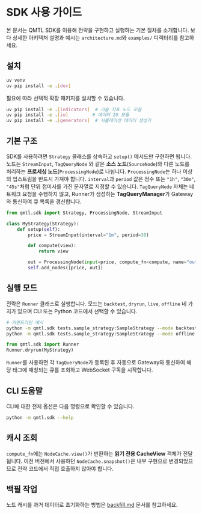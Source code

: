 # SDK 사용 가이드

본 문서는 QMTL SDK를 이용해 전략을 구현하고 실행하는 기본 절차를 소개합니다. 보다 상세한 아키텍처 설명과 예시는 `architecture.md`와 `examples/` 디렉터리를 참고하세요.

## 설치

```bash
uv venv
uv pip install -e .[dev]
```

필요에 따라 선택적 확장 패키지를 설치할 수 있습니다.

```bash
uv pip install -e .[indicators]  # 기술 지표 노드 모음
uv pip install -e .[io]         # 데이터 IO 모듈
uv pip install -e .[generators]  # 시뮬레이션 데이터 생성기
```

## 기본 구조


SDK를 사용하려면 `Strategy` 클래스를 상속하고 `setup()` 메서드만 구현하면 됩니다. 노드는 `StreamInput`, `TagQueryNode` 와 같은 **소스 노드**(`SourceNode`)와 다른 노드를 처리하는 **프로세싱 노드**(`ProcessingNode`)로 나뉩니다. `ProcessingNode`는 하나 이상의 업스트림을 반드시 가져야 합니다. `interval`과 `period` 값은 정수 또는 `"1h"`, `"30m"`, `"45s"`처럼 단위 접미사를 가진 문자열로 지정할 수 있습니다. `TagQueryNode` 자체는 네트워크 요청을 수행하지 않고, Runner가 생성하는 **TagQueryManager**가 Gateway와 통신하여 큐 목록을 갱신합니다.


```python
from qmtl.sdk import Strategy, ProcessingNode, StreamInput

class MyStrategy(Strategy):
    def setup(self):
        price = StreamInput(interval="1m", period=30)

        def compute(view):
            return view

        out = ProcessingNode(input=price, compute_fn=compute, name="out")
        self.add_nodes([price, out])
```

## 실행 모드

전략은 `Runner` 클래스로 실행합니다. 모드는 `backtest`, `dryrun`, `live`, `offline` 네 가지가 있으며 CLI 또는 Python 코드에서 선택할 수 있습니다.

```bash
# 커맨드라인 예시
python -m qmtl.sdk tests.sample_strategy:SampleStrategy --mode backtest --start-time 2024-01-01 --end-time 2024-02-01
python -m qmtl.sdk tests.sample_strategy:SampleStrategy --mode offline
```

```python
from qmtl.sdk import Runner
Runner.dryrun(MyStrategy)
```

`Runner`를 사용하면 각 `TagQueryNode`가 등록된 후 자동으로 Gateway와 통신하여
해당 태그에 매칭되는 큐를 조회하고 WebSocket 구독을 시작합니다.

## CLI 도움말

CLI에 대한 전체 옵션은 다음 명령으로 확인할 수 있습니다.

```bash
python -m qmtl.sdk --help
```

## 캐시 조회

`compute_fn`에는 `NodeCache.view()`가 반환하는 **읽기 전용 CacheView** 객체가
전달됩니다. 이전 버전에서 사용하던 `NodeCache.snapshot()`은 내부 구현으로
변경되었으므로 전략 코드에서 직접 호출하지 않아야 합니다.

## 백필 작업

노드 캐시를 과거 데이터로 초기화하는 방법은
[backfill.md](backfill.md) 문서를 참고하세요.

